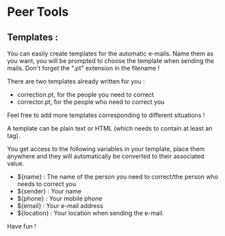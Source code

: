 Peer Tools
==========

Templates :
-----------

You can easily create templates for the automatic e-mails.
Name them as you want, you will be prompted to choose the template when sending the mails.
Don't forget the ".pt" extension in the filename !

There are two templates already written for you :
- correction.pt, for the people you need to correct
- corrector.pt, for the people who need to correct you

Feel free to add more templates corresponding to different situations !

A template can be plain text or HTML (which needs to contain at least an <html> tag).

You get access to the following variables in your template, place them anywhere and they will automatically be converted to their associated value.

- ${name} : The name of the person you need to correct/the person who needs to correct you
- ${sender} : Your name
- ${phone} : Your mobile phone
- ${email} : Your e-mail address
- ${location} : Your location when sending the e-mail.

Have fun !
